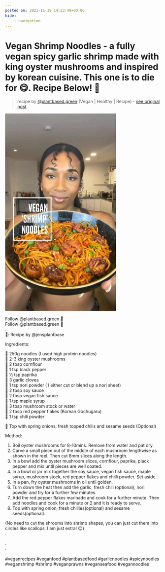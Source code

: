 ```yaml
---
posted on: 2021-11-19 14:23:49+00:00
hide:
    - navigation
---
```


# Vegan Shrimp Noodles - a fully vegan spicy garlic shrimp made with king oyster mushrooms and inspired by korean cuisine. This one is to die for 😋. Recipe Below! 🍜 

> recipe by [@plantbased.green](https://www.instagram.com/plantbased.green/) 
(Vegan | Healthy | Recipe) - [see original post](https://instagram.com/p/CWdejoqK6yU)

![](../img/plantbased.green_19-11-2021_1411.png)

  
Follow @plantbased.green 🙌  
Follow @plantbased.green 🙌  
.  
📸: Recipe by @jensplantbase  
  
Ingredients:  
  
🌱 250g noodles (I used high protein noodles)  
🌱 2-3 king oyster mushrooms   
🌱 2 tbsp cornflour  
🌱 1 tsp black pepper  
🌱 ½ tsp paprika  
🌱 3 garlic cloves  
🌱 1 tsp nori powder ( I either cut or blend up a nori sheet)  
🌱 2 tbsp soy sauce  
🌱 2 tbsp vegan fish sauce  
🌱 1 tsp maple syrup  
🌱 3 tbsp mushroom stock or water  
🌱 2 tbsp red pepper flakes (Korean Gochugaru)  
🌱 1 tsp chili powder  
  
🌱 Top with spring onions, fresh topped chilis and sesame seeds (Optional)  
  
Method:  
  
1. Boil oyster mushrooms for 8-10mins. Remove from water and pat dry.  
2. Carve a small piece out of the middle of each mushroom lengthwise as shown in the reel. Then cut 8mm slices along the length.  
3. In a bowl add the oyster mushroom slices, cornflour, paprika, plack pepper and mix until pieces are well coated.  
3. In a bowl or jar mix together the soy sauce, vegan fish sauce, maple syrup, mushroom stock, red pepper flakes and chilli powder. Set aside.  
4. In a pan, fry oyster mushrooms in oil until golden.  
5. Turn down the heat then add the garlic, fresh chili (optional), nori powder and fry for a further few minutes.  
6. Add the red pepper flakes marinade and cook for a further minute. Then add noodles and cook for a minute or 2 and it is ready to serve.  
7. Top with spring onion, fresh chillies(optional) and sesame seeds(optional).  
  
(No need to cut the shrooms into shrimp shapes, you can just cut them into circles like scallops, I am just extra! 😉)  
.  
  
.  
.  
.  
\#veganrecipes \#veganfood \#plantbasedfood \#garlicnoodles \#spicynoodles \#veganshrimp \#shrimp \#veganprawns \#veganseafood \#vegannoodles   